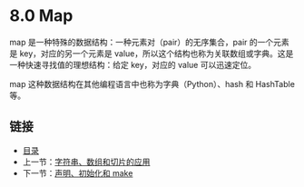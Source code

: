 # 8.0 Map

map 是一种特殊的数据结构：一种元素对（pair）的无序集合，pair 的一个元素是 key，对应的另一个元素是 value，所以这个结构也称为关联数组或字典。这是一种快速寻找值的理想结构：给定 key，对应的 value 可以迅速定位。

map 这种数据结构在其他编程语言中也称为字典（Python）、hash 和 HashTable 等。

## 链接

- [目录](../directory.md)
- 上一节：[字符串、数组和切片的应用](../07/07.6.md)
- 下一节：[声明、初始化和 make](08.1.md)
